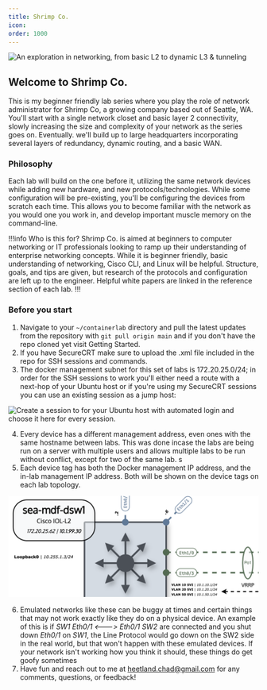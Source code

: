 ```yaml
---
title: Shrimp Co.
icon:
order: 1000
---
```

![An exploration in networking, from basic L2 to dynamic L3 & tunneling](https://raw.githubusercontent.com/network-chadmin/network-chadmin.github.io/refs/heads/main/static/shrimpco-banner.png)

## Welcome to Shrimp Co.

This is my beginner friendly lab series where you play the role of network administrator for Shrimp Co, a growing company based out of Seattle, WA.  You'll start with a single network closet and basic layer 2 connectivity, slowly increasing the size and complexity of your network as the series goes on.  Eventually. we'll build up to large headquarters incorporating several layers of redundancy, dynamic routing, and a basic WAN.

### Philosophy

Each lab will build on the one before it, utilizing the same network devices while adding new hardware, and new protocols/technologies.  While some configuration will be pre-existing, you'll be configuring the devices from scratch each time.  This allows you to become familiar with the network as you would one you work in, and develop important muscle memory on the command-line.

!!!info Who is this for?
Shrimp Co. is aimed at beginners to computer networking or IT professionals looking to ramp up their understanding of enterprise networking concepts.  While it is beginner friendly, basic understanding of networking, Cisco CLI, and Linux will be helpful.  Structure, goals, and tips are given, but research of the protocols and configuration are left up to the engineer.  Helpful white papers are linked in the reference section of each lab.
!!!

### Before you start

1. Navigate to your `~/containerlab` directory and pull the latest updates from the repository with `git pull origin main` and if you don't have the repo cloned yet visit Getting Started.
2. If you have SecureCRT make sure to upload the .xml file included in the repo for SSH sessions and commands.
3. The docker management subnet for this set of labs is 172.20.25.0/24; in order for the SSH sessions to work you'll either need a route with a next-hop of your Ubuntu host or if you're using my SecureCRT sessions you can use an existing session as a jump host:

![Create a session to for your Ubuntu host with automated login and choose it here for every session.](/static/shrimpco-index-crt.png)

4. Every device has a different management address, even ones with the same hostname between labs.  This was done incase the labs are being run on a server with multiple users and allows multiple  labs to be run without conflict, except for two of the same lab. s
5. Each device tag has both the Docker management IP address, and the in-lab management IP address.  Both will be shown on the device tags on each lab topology.

![172.16.25.62 is the docker management IP, while 10.1.99.30 is the one you will configure in-lab.](/static/shrimpco-index-topology.png)

6. Emulated networks like these can be buggy at times and certain things that may not work exactly like they do on a physical device.  An example of this is if *SW1 Eth0/1 <---> Eth0/1 SW2* are connected and you shut down *Eth0/1* on *SW1*, the Line Protocol would go down on the SW2 side in the real world, but that won't happen with these emulated devices.  If your network isn't working how you think it should, these things do get goofy sometimes
7. Have fun and reach out to me at heetland.chad@gmail.com for any comments, questions, or feedback! 

